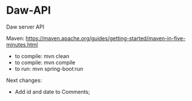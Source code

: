 # Daw-API
Daw server API


Maven: https://maven.apache.org/guides/getting-started/maven-in-five-minutes.html
* to compile: mvn clean
* to compile: mvn compile 
* to run: mvn spring-boot:run





Next changes: 
* Add id and date to Comments;
